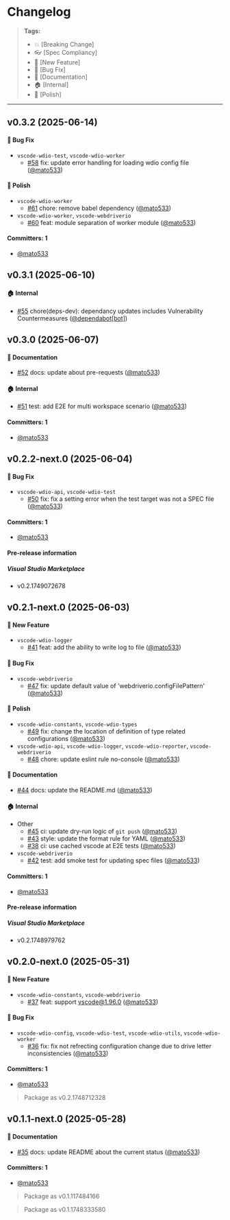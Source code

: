 # Changelog

> **Tags:**
>
> - :boom: [Breaking Change]
> - :eyeglasses: [Spec Compliancy]
> - :rocket: [New Feature]
> - :bug: [Bug Fix]
> - :memo: [Documentation]
> - :house: [Internal]
> - :nail_care: [Polish]

---

## v0.3.2 (2025-06-14)

#### :bug: Bug Fix

- `vscode-wdio-test`, `vscode-wdio-worker`
    - [#58](https://github.com/webdriverio/vscode-webdriverio/pull/58) fix: update error handling for loading wdio config file ([@mato533](https://github.com/mato533))

#### :nail_care: Polish

- `vscode-wdio-worker`
    - [#61](https://github.com/webdriverio/vscode-webdriverio/pull/61) chore: remove babel dependency ([@mato533](https://github.com/mato533))
- `vscode-wdio-worker`, `vscode-webdriverio`
    - [#60](https://github.com/webdriverio/vscode-webdriverio/pull/60) feat: module separation of worker module ([@mato533](https://github.com/mato533))

#### Committers: 1

- [@mato533](https://github.com/mato533)

## v0.3.1 (2025-06-10)

#### :house: Internal

- [#55](https://github.com/webdriverio/vscode-webdriverio/pull/55) chore(deps-dev): dependancy updates includes Vulnerability Countermeasures ([@dependabot[bot]](https://github.com/apps/dependabot))

## v0.3.0 (2025-06-07)

#### :memo: Documentation

- [#52](https://github.com/webdriverio/vscode-webdriverio/pull/52) docs: update about pre-requests ([@mato533](https://github.com/mato533))

#### :house: Internal

- [#51](https://github.com/webdriverio/vscode-webdriverio/pull/51) test: add E2E for multi workspace scenario ([@mato533](https://github.com/mato533))

#### Committers: 1

- [@mato533](https://github.com/mato533)

## v0.2.2-next.0 (2025-06-04)

#### :bug: Bug Fix

- `vscode-wdio-api`, `vscode-wdio-test`
    - [#50](https://github.com/webdriverio/vscode-webdriverio/pull/50) fix: fix a setting error when the test target was not a SPEC file ([@mato533](https://github.com/mato533))

#### Committers: 1

- [@mato533](https://github.com/mato533)

#### Pre-release information

##### Visual Studio Marketplace

- v0.2.1749072678

## v0.2.1-next.0 (2025-06-03)

#### :rocket: New Feature

- `vscode-wdio-logger`
    - [#41](https://github.com/webdriverio/vscode-webdriverio/pull/41) feat: add the ability to write log to file ([@mato533](https://github.com/mato533))

#### :bug: Bug Fix

- `vscode-webdriverio`
    - [#47](https://github.com/webdriverio/vscode-webdriverio/pull/47) fix: update default value of 'webdriverio.configFilePattern' ([@mato533](https://github.com/mato533))

#### :nail_care: Polish

- `vscode-wdio-constants`, `vscode-wdio-types`
    - [#49](https://github.com/webdriverio/vscode-webdriverio/pull/49) fix: change the location of definition of type related configurations ([@mato533](https://github.com/mato533))
- `vscode-wdio-api`, `vscode-wdio-logger`, `vscode-wdio-reporter`, `vscode-webdriverio`
    - [#48](https://github.com/webdriverio/vscode-webdriverio/pull/48) chore: update eslint rule no-console ([@mato533](https://github.com/mato533))

#### :memo: Documentation

- [#44](https://github.com/webdriverio/vscode-webdriverio/pull/44) docs: update the README.md ([@mato533](https://github.com/mato533))

#### :house: Internal

- Other
    - [#45](https://github.com/webdriverio/vscode-webdriverio/pull/45) ci: update dry-run logic of `git push` ([@mato533](https://github.com/mato533))
    - [#43](https://github.com/webdriverio/vscode-webdriverio/pull/43) style: update the format rule for YAML ([@mato533](https://github.com/mato533))
    - [#38](https://github.com/webdriverio/vscode-webdriverio/pull/38) ci: use cached vscode at E2E tests ([@mato533](https://github.com/mato533))
- `vscode-webdriverio`
    - [#42](https://github.com/webdriverio/vscode-webdriverio/pull/42) test: add smoke test for updating spec files ([@mato533](https://github.com/mato533))

#### Committers: 1

- [@mato533](https://github.com/mato533)

#### Pre-release information

##### Visual Studio Marketplace

- v0.2.1748979762

## v0.2.0-next.0 (2025-05-31)

#### :rocket: New Feature

- `vscode-wdio-constants`, `vscode-webdriverio`
    - [#37](https://github.com/webdriverio/vscode-webdriverio/pull/37) feat: support vscode@1.96.0 ([@mato533](https://github.com/mato533))

#### :bug: Bug Fix

- `vscode-wdio-config`, `vscode-wdio-test`, `vscode-wdio-utils`, `vscode-wdio-worker`
    - [#36](https://github.com/webdriverio/vscode-webdriverio/pull/36) fix: fix not refrecting configuration change due to drive letter inconsistencies ([@mato533](https://github.com/mato533))

#### Committers: 1

- [@mato533](https://github.com/mato533)

> Package as v0.2.1748712328

## v0.1.1-next.0 (2025-05-28)

#### :memo: Documentation

- [#35](https://github.com/webdriverio/vscode-webdriverio/pull/35) docs: update README about the current status ([@mato533](https://github.com/mato533))

#### Committers: 1

- [@mato533](https://github.com/mato533)

> Package as v0.1.117484166

> Package as v0.1.1748333580
